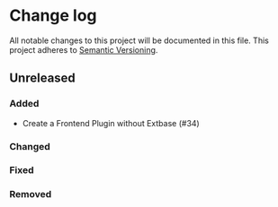 # Change log

All notable changes to this project will be documented in this file.
This project adheres to [Semantic Versioning](https://semver.org/).

## Unreleased

### Added
- Create a Frontend Plugin without Extbase (#34)

### Changed

### Fixed

### Removed
